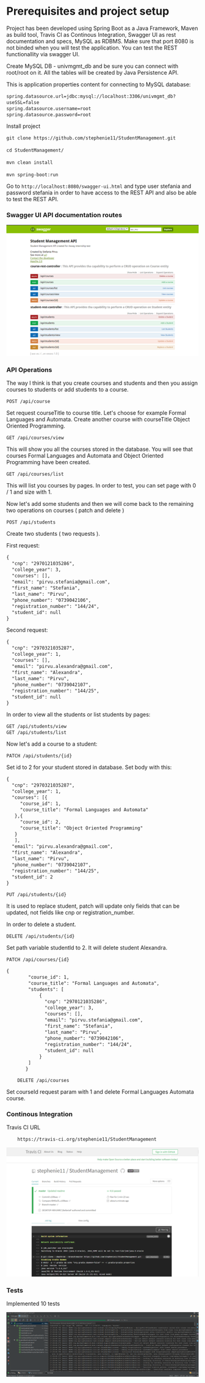 # Prerequisites and project setup

Project has been developed using Spring Boot as a Java Framework, Maven as build tool, Travis CI as Continous Integration, Swagger UI as rest documentation and specs,
MySQL as RDBMS. Make sure that port 8080 is not binded when you will test the application. You can test the REST functionallity via swagger UI.


Create MySQL DB - univmgmt_db and be sure you can connect with root/root on it. All the tables will be created by Java Persistence API.


This is application properties content for connecting to MySQL database:

```
spring.datasource.url=jdbc:mysql://localhost:3306/univmgmt_db?useSSL=false
spring.datasource.username=root
spring.datasource.password=root
```

Install project

```
git clone https://github.com/stephenie11/StudentManagement.git

cd StudentManagement/

mvn clean install

mvn spring-boot:run

```

Go to ```http://localhost:8080/swagger-ui.html``` and type user stefania and password stefania in order to have access to the REST API and also be able to test the REST API.

### Swagger UI API documentation routes

![swagger-ui](img/swagger-ui.png)

### API Operations

The way I think is that you create courses and students and then you assign courses to students or add students to a course.

```
POST /api/course
```

Set request courseTitle to course title. Let's choose for example Formal Languages and Automata.
Create another course with courseTitle Object Oriented Programming.

```
GET /api/courses/view
```

This will show you all the courses stored in the database. You will see that courses Formal Languages and Automata and 
Object Oriented Programming have been created.

```
GET /api/courses/list
```

This will list you courses by pages. In order to test, you can set page with 0 / 1 and size with 1.

Now let's add some students and then we will come back to the remaining two operations on courses ( patch and delete )

```
POST /api/students
```

Create two students ( two requests ). 

First request:

```
{
  "cnp": "2970121035286",
  "college_year": 3,
  "courses": [],
  "email": "pirvu.stefania@gmail.com",
  "first_name": "Stefania",
  "last_name": "Pirvu",
  "phone_number": "0739042106",
  "registration_number": "144/24",
  "student_id": null
}
```

Second request:

```
{
  "cnp": "2970321035287",
  "college_year": 1,
  "courses": [],
  "email": "pirvu.alexandra@gmail.com",
  "first_name": "Alexandra",
  "last_name": "Pirvu",
  "phone_number": "0739042107",
  "registration_number": "144/25",
  "student_id": null
}
```


In order to view all the students or list students by pages:

```
GET /api/students/view
GET /api/students/list
```

Now let's add a course to a student:

```
PATCH /api/students/{id}    
```

Set id to 2 for your student stored in database.
Set body with this:

```
{
  "cnp": "2970321035287",
  "college_year": 1,
  "courses": [{
     "course_id": 1,
     "course_title": "Formal Languages and Automata"
   },{
     "course_id": 2,
     "course_title": "Object Oriented Programming"
   }
   ],
  "email": "pirvu.alexandra@gmail.com",
  "first_name": "Alexandra",
  "last_name": "Pirvu",
  "phone_number": "0739042107",
  "registration_number": "144/25",
  "student_id": 2
}
```


```
PUT /api/students/{id}    
```

It is used to replace student, patch will update only fields that can be updated, not fields like cnp or registration_number.


In order to delete a student.

```
DELETE /api/students/{id}    
```

Set path variable studentId to 2. It will delete student Alexandra.

```
PATCH /api/courses/{id}    
```

```
{
        "course_id": 1,
        "course_title": "Formal Languages and Automata",
        "students": [
            {
              "cnp": "2970121035286",
              "college_year": 3,
              "courses": [],
              "email": "pirvu.stefania@gmail.com",
              "first_name": "Stefania",
              "last_name": "Pirvu",
              "phone_number": "0739042106",
              "registration_number": "144/24",
              "student_id": null
            }
        ]
       }
```


```
    DELETE /api/courses
```
Set courseId request param with 1 and delete Formal Languages Automata course.

### Continous Integration

Travis CI URL 

```
    https://travis-ci.org/stephenie11/StudentManagement
```

![continous-integration](img/continous-integration.png)

### Tests 

Implemented 10 tests

![tests](img/tests.png)